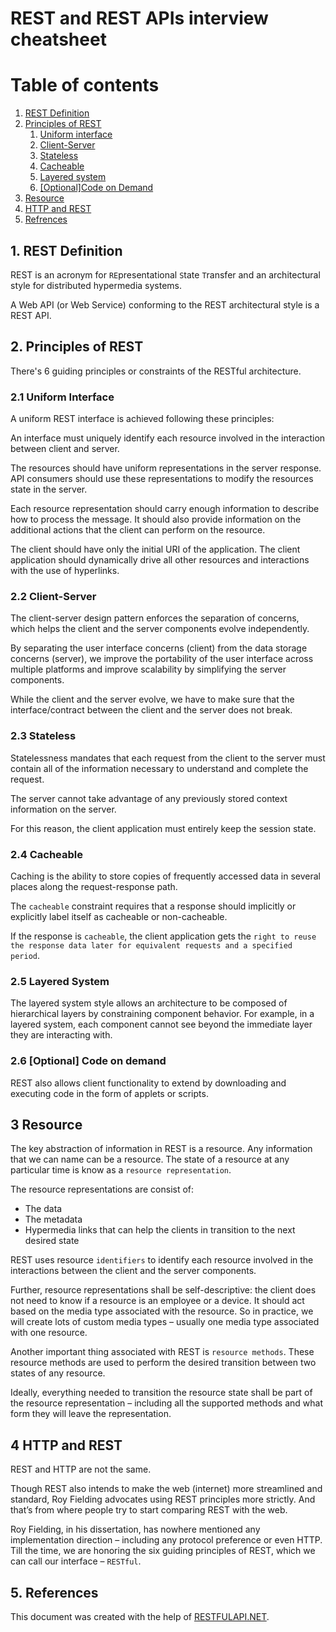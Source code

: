 # REST and REST APIs interview cheatsheet

# Table of contents

1. [REST Definition](#rest_definition)
2. [Principles of REST](#principles)
   1. [Uniform interface](#uniform_interface)
   2. [Client-Server](#client_server)
   3. [Stateless](#stateless)
   4. [Cacheable](#cacheable)
   5. [Layered system](#layered_system)
   6. [[Optional]Code on Demand](#code_on_demand)
3. [Resource](#resource)
4. [HTTP and REST](#http_rest)
5. [Refrences](#refrences)

## 1. REST Definition <a name="rest_definition"></a>

REST is an acronym for `RE`presentational `S`tate `T`ransfer and an architectural style for distributed hypermedia systems.

A Web API (or Web Service) conforming to the REST architectural style is a REST API.

## 2. Principles of REST <a name="principles"></a>

There's 6 guiding principles or constraints of the RESTful architecture.

### 2.1 Uniform Interface <a name="uniform_interface"></a>

A uniform REST interface is achieved following these principles:

An interface must uniquely identify each resource involved in the interaction between client and server.

The resources should have uniform representations in the server response. API consumers should use these representations to modify the resources state in the server.

Each resource representation should carry enough information to describe how to process the message. It should also provide information on the additional actions that the client can perform on the resource.

The client should have only the initial URI of the application. The client application should dynamically drive all other resources and interactions with the use of hyperlinks.

### 2.2 Client-Server <a name="client_server"></a>

The client-server design pattern enforces the separation of concerns, which helps the client and the server components evolve independently.

By separating the user interface concerns (client) from the data storage concerns (server), we improve the portability of the user interface across multiple platforms and improve scalability by simplifying the server components.

While the client and the server evolve, we have to make sure that the interface/contract between the client and the server does not break.

### 2.3 Stateless <a name="stateless"></a>

Statelessness mandates that each request from the client to the server must contain all of the information necessary to understand and complete the request.

The server cannot take advantage of any previously stored context information on the server.

For this reason, the client application must entirely keep the session state.

### 2.4 Cacheable <a name="cacheable"></a>

Caching is the ability to store copies of frequently accessed data in several places along the request-response path.

The `cacheable` constraint requires that a response should implicitly or explicitly label itself as cacheable or non-cacheable.

If the response is `cacheable`, the client application gets the `right to reuse the response data later for equivalent requests and a specified period`.

### 2.5 Layered System <a name="layered_system"></a>

The layered system style allows an architecture to be composed of hierarchical layers by constraining component behavior.
For example, in a layered system, each component cannot see beyond the immediate layer they are interacting with.

### 2.6 [Optional] Code on demand <a name="code_on_demand"></a>

REST also allows client functionality to extend by downloading and executing code in the form of applets or scripts.

## 3 Resource <a name="resource"></a>

The key abstraction of information in REST is a resource. Any information that we can name can be a resource.
The state of a resource at any particular time is know as a `resource representation`.

The resource representations are consist of:

- The data
- The metadata
- Hypermedia links that can help the clients in transition to the next desired state

REST uses resource `identifiers` to identify each resource involved in the interactions between the client and the server components.

Further, resource representations shall be self-descriptive: the client does not need to know if a resource is an employee or a device. It should act based on the media type associated with the resource.
So in practice, we will create lots of custom media types – usually one media type associated with one resource.

Another important thing associated with REST is `resource methods`. These resource methods are used to perform the desired transition between two states of any resource.

Ideally, everything needed to transition the resource state shall be part of the resource representation – including all the supported methods and what form they will leave the representation.

## 4 HTTP and REST <a name="http_rest"></a>

REST and HTTP are not the same.

Though REST also intends to make the web (internet) more streamlined and standard, Roy Fielding advocates using REST principles more strictly. And that’s from where people try to start comparing REST with the web.

Roy Fielding, in his dissertation, has nowhere mentioned any implementation direction – including any protocol preference or even HTTP. Till the time, we are honoring the six guiding principles of REST, which we can call our interface – `RESTful`.

## 5. References <a name="references"></a>

This document was created with the help of [RESTFULAPI.NET](https://restfulapi.net/).
